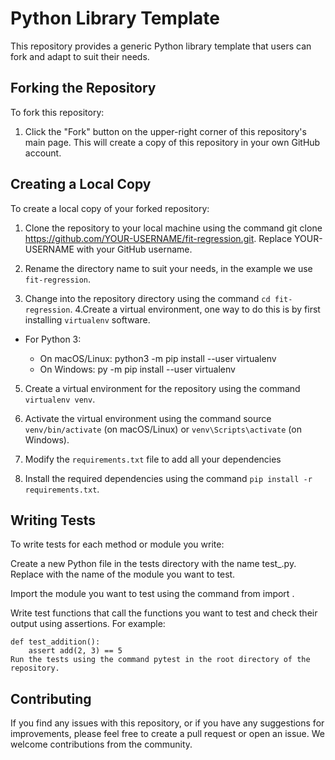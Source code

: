 # Python Library Template

This repository provides a generic Python library template that users can fork and adapt to suit their needs.

## Forking the Repository

To fork this repository:

1. Click the "Fork" button on the upper-right corner of this repository's main page. This will create a copy of this repository in your own GitHub account.

## Creating a Local Copy
To create a local copy of your forked repository:

1. Clone the repository to your local machine using the command git clone https://github.com/YOUR-USERNAME/fit-regression.git. Replace YOUR-USERNAME with your GitHub username.

2. Rename the directory name to suit your needs, in the example we use `fit-regression`.

3. Change into the repository directory using the command `cd fit-regression`.
4.Create a virtual environment, one way to do this is by first installing  `virtualenv` software.
  * For Python 3:

    * On macOS/Linux: python3 -m pip install --user virtualenv
    * On Windows: py -m pip install --user virtualenv

5. Create a virtual environment for the repository using the command `virtualenv venv`.

6. Activate the virtual environment using the command source `venv/bin/activate` (on macOS/Linux) or `venv\Scripts\activate` (on Windows).

7. Modify the `requirements.txt` file to add all your dependencies

8. Install the required dependencies using the command `pip install -r requirements.txt`.

## Writing Tests

To write tests for each method or module you write:

Create a new Python file in the tests directory with the name test_<module-name>.py. Replace <module-name> with the name of the module you want to test.

Import the module you want to test using the command from <module-name> import <function-name>.

Write test functions that call the functions you want to test and check their output using assertions. For example:

```
def test_addition():
    assert add(2, 3) == 5
Run the tests using the command pytest in the root directory of the repository.
```
## Contributing

If you find any issues with this repository, or if you have any suggestions for improvements, please feel free to create a pull request or open an issue. We welcome contributions from the community.
